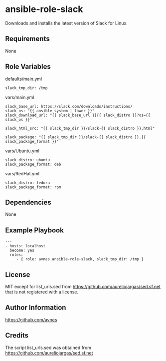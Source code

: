 # ansible-role-slack

Downloads and installs the latest version of Slack for Linux.

## Requirements

None

## Role Variables

defaults/main.yml
```
slack_tmp_dir: /tmp
```

vars/main.yml
```
slack_base_url: https://slack.com/downloads/instructions/
slack_os: "{{ ansible_system | lower }}"
slack_download_url: "{{ slack_base_url }}{{ slack_distro }}?os={{ slack_os }}"

slack_html_src: "{{ slack_tmp_dir }}/slack-{{ slack_distro }}.html"

slack_package: "{{ slack_tmp_dir }}/slack-{{ slack_distro }}.{{ slack_package_format }}"
```

vars/Ubuntu.yml
```
slack_distro: ubuntu
slack_package_format: deb
```

vars/RedHat.yml
```
slack_distro: fedora
slack_package_format: rpm
```

## Dependencies

None

## Example Playbook

```
---
- hosts: localhost
  become: yes
  roles:
     - { role: avnes.ansible-role-slack, slack_tmp_dir: /tmp }
```

## License

MIT except for list_urls.sed from <https://github.com/aureliojargas/sed.sf.net>
that is not registered with a license.

## Author Information

<https://github.com/avnes>

## Credits

The script list_urls.sed was obtained from <https://github.com/aureliojargas/sed.sf.net>
